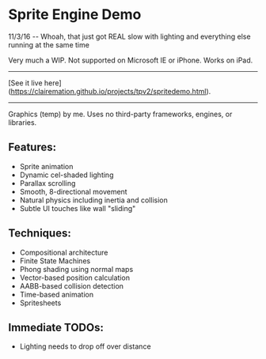 # Sprite Engine Demo

11/3/16 -- Whoah, that just got REAL slow with lighting and everything else running at the same time

Very much a WIP. Not supported on Microsoft IE or iPhone. Works on iPad.

---

[See it live here] (https://clairemation.github.io/projects/tpv2/spritedemo.html).

<!-- If you want to run it yourself, it needs to be served over HTTP; COR issues in the canvas will not allow it to run via the file:// protocol.

Use your favorite server, or in the Terminal, navigate to the root (tpv2) directory and type 'python -m SimpleHTTPServer'. Then in your browser go to localhost at the port # indicated (probably http://localhost:8000). Click spritedemo.html or the lighting test in the test folder. Go to Terminal and Control-C when done. -->


---

Graphics (temp) by me. Uses no third-party frameworks, engines, or libraries.

## Features:

- Sprite animation
- Dynamic cel-shaded lighting
- Parallax scrolling
- Smooth, 8-directional movement
- Natural physics including inertia and collision
- Subtle UI touches like wall "sliding"

## Techniques:

- Compositional architecture
- Finite State Machines
- Phong shading using normal maps
- Vector-based position calculation
- AABB-based collision detection
- Time-based animation
- Spritesheets

## Immediate TODOs:

- Lighting needs to drop off over distance